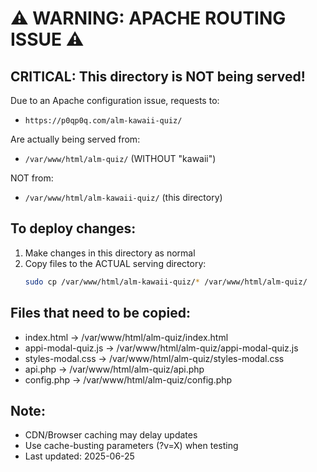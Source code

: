 # ⚠️ WARNING: APACHE ROUTING ISSUE ⚠️

## CRITICAL: This directory is NOT being served!

Due to an Apache configuration issue, requests to:
- `https://p0qp0q.com/alm-kawaii-quiz/`

Are actually being served from:
- `/var/www/html/alm-quiz/` (WITHOUT "kawaii")

NOT from:
- `/var/www/html/alm-kawaii-quiz/` (this directory)

## To deploy changes:

1. Make changes in this directory as normal
2. Copy files to the ACTUAL serving directory:
   ```bash
   sudo cp /var/www/html/alm-kawaii-quiz/* /var/www/html/alm-quiz/
   ```

## Files that need to be copied:
- index.html → /var/www/html/alm-quiz/index.html
- appi-modal-quiz.js → /var/www/html/alm-quiz/appi-modal-quiz.js
- styles-modal.css → /var/www/html/alm-quiz/styles-modal.css
- api.php → /var/www/html/alm-quiz/api.php
- config.php → /var/www/html/alm-quiz/config.php

## Note:
- CDN/Browser caching may delay updates
- Use cache-busting parameters (?v=X) when testing
- Last updated: 2025-06-25